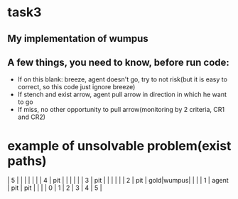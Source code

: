 # task3
## My implementation of wumpus


## A few things, you need to know, before run code:
- If on this blank: breeze, agent doesn't go, try to not risk(but it is easy to correct, so this code just ignore breeze)
- If stench and exist arrow, agent pull arrow in direction in which he want to go
- If miss, no other opportunity to pull arrow(monitoring by 2 criteria, CR1 and CR2)

# example of unsolvable problem(exist paths)

| 5 |       |     |      |     |    |
| 4 | pit   |     |      |     |    |
| 3 | pit   |     |      |     |    |
| 2 | pit   | gold|wumpus|     |    |
| 1 | agent | pit | pit  |     |    |
| 0 | 1     | 2   |  3   |  4  |  5 |
